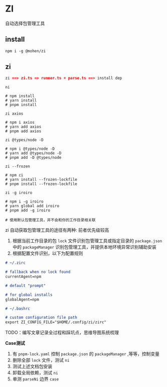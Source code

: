 # ZI

自动选择包管理工具
## install
```md
npm i -g @mohen/zi
```
## zi

```md
zi ==> zi.ts => runner.ts + parse.ts ==> install dep
```

```shell
ni

# npm install
# yarn install
# pnpm install
```

```shell
zi axios

# npm i axios
# yarn add axios
# pnpm add axios
```

```shell
zi @types/node -D

# npm i @types/node -D
# yarn add @types/node -D
# pnpm add -D @types/node
```

```shell
zi --frozen

# npm ci
# yarn install --frozen-lockfile
# pnpm install --frozen-lockfile
```

```shell
zi -g iroiro

# npm i -g iroiro
# yarn global add iroiro
# pnpm add -g iroiro

# 使用默认包管理工具，并不会和你的工作目录相关联
```

zi 自动获取包管理工具的途径有两种: 前者优先级较高

1. 根据当前工作目录的包 `lock` 文件识别包管理工具或指定目录的 `package.json` 中的 `packageManager` 识别包管理工具，并提供本地环境异常识别辅助安装
2. 根据配置文件识别，以下为配置规则

```md
# ~/.zirc

# fallback when no lock found
currentAgent=npm 

# default "prompt"

# for global installs
globalAgent=npm

# ~/.bashrc

# custom configuration file path
export ZI_CONFIG_FILE="$HOME/.config/zi/zirc"
```

TODO：编写文章记录全过程和踩坑点，思维导图系统梳理


**Case测试**

1. 有 `pnpm-lock.yaml` 控制 `package.json` 的 `packageManager` ,等等，控制变量
2. 删除全部 `lock` 文件，测试 `ni`
3. 测试上述文档包安装
4. 卸载全局依赖，测试 `ni`
5. 单测 `parseNi` 边界 `case`
